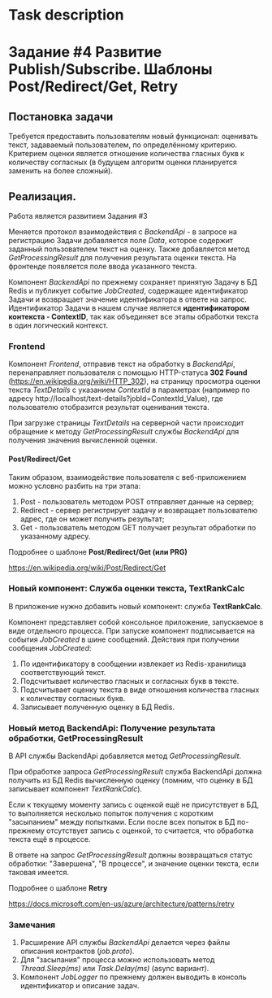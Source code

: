 # Task description
# Задание #4 Развитие Publish/Subscribe. Шаблоны Post/Redirect/Get, Retry

## Постановка задачи

Требуется предоставить пользователям новый функционал: оценивать текст, задаваемый пользователем, по определённому критерию. Критерием оценки является отношение количества гласных букв к количеству согласных (в будущем алгоритм оценки планируется заменить на более сложный).

## Реализация.

Работа является развитием Задания #3

Меняется протокол взаимодействия с *BackendApi* - в запросе на регистрацию Задачи добавляется поле *Data*, которое содержит заданный пользователем текст на оценку. Также добавляется метод *GetProcessingResult* для получения результата оценки текста.
На фронтенде появляется поле ввода указанного текста. 

Компонент *BackendApi* по прежнему сохраняет принятую Задачу в БД Redis и публикует событие  *JobCreated*, содержащее идентификатор Задачи и возвращает значение идентификатора в ответе на запрос. Идентификатор Задачи в нашем случае является **идентификатором контекста - ContextID**, так как объединяет все этапы обработки текста в один логический контекст.

### Frontend

Компонент *Frontend*, отправив текст на обработку в *BackendApi*, перенаправляет пользователя с помощью HTTP-статуса **302 Found** (https://en.wikipedia.org/wiki/HTTP_302), на страницу 
просмотра оценки текста *TextDetails* с указанием *ContextId* в параметрах (например по адресу http://localhost/text-details?jobId=ContextId_Value), где пользователю отобразится результат оценивания текста.

 При загрузке страницы *TextDetails* на серверной части происходит обращение к методу *GetProcessingResult* службы *BackendApi* для получения значения вычисленной оценки.

#### Post/Redirect/Get
Таким образом, взаимодействие пользователя с веб-приложением можно условно разбить на три этапа:
1. Post - пользователь методом POST отправляет данные на сервер;
2. Redirect - сервер регистрирует задачу и возвращает пользователю адрес, где он может получить результат;
3. Get - пользователь методом GET получает результат обработки по указанному адресу.

Подробнее о шаблоне **Post/Redirect/Get (или PRG)**

https://en.wikipedia.org/wiki/Post/Redirect/Get


### Новый компонент: Служба оценки текста, TextRankCalc

В приложение нужно добавить новый компонент: служба **TextRankCalc**.

Компонент представляет собой консольное приложение, запускаемое в виде отдельного процесса.
При запуске компонент подписывается на события *JobCreated* в шине сообщений.
Действия при получении сообщения *JobCreated*:
1.	По идентификатору в сообщении извлекает из Redis-хранилища соответствующий текст.
2.	Подсчитывает количество гласных и согласных букв в тексте.
3.	Подсчитывает оценку текста в виде отношения количества гласных к количеству согласных букв.
4.	Записывает полученную оценку в БД Redis.


### Новый метод BackendApi: Получение результата обработки, GetProcessingResult 

В API службы BackendApi добавляется метод *GetProcessingResult*.

При обработке запроса *GetProcessingResult* служба BackendApi должна получить из БД Redis вычисленную оценку (помним, что оценку в БД записывает компонент *TextRankCalc*).


Если к текущему моменту запись с оценкой ещё не присутствует в БД, то выполняется несколько попыток получения с коротким "засыпанием" между попытками. Если после всех попыток в БД по-прежнему отсутствует запись с оценкой, то считается, что обработка текста ещё в процессе. 

В ответе на запрос *GetProcessingResult* должны возвращаться статус обработки: "Завершена", "В процессе", и значение оценки текста, если таковая имеется.

Подробнее о шаблоне **Retry**

https://docs.microsoft.com/en-us/azure/architecture/patterns/retry

### Замечания
1. Расширение API службы *BackendApi* делается через файлы описания контрактов (*job.proto*).
2. Для "засыпания" процесса можно использовать метод *Thread.Sleep(ms)* или *Task.Delay(ms)* (async вариант).
3. Компонент *JobLogger* по прежнему должен выводить в консоль идентификатор и описание задач.
